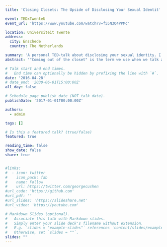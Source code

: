 ```yaml
---
title: 'Closing Closets: The Upside of Disclosing Your Sexual Identit'

event: TEDxTwenteU
event_url: 'https://www.youtube.com/watch?v=f55N3O4PPMc'

location: Universiteit Twente
address:
  city: Enschede
  country: The Netherlands

summary: 'A personal TED-talk about disclosing your sexual identity. I gave this talk when I was a student in Communication Sciences at the University of Twente.'
abstract: '"Coming out of the closet" is the term we use when we talk about disclosing your sexual identity, a metaphor that has gained a greatly negative connotation over the years. Based on his personal experience, Jeroen makes a case for using the metaphor of an inspiring journey, focusing on the joys and upside of disclosing your sexual orientation, instead of on the downside of the claustrophobic closet.'

# Talk start and end times.
#   End time can optionally be hidden by prefixing the line with `#`.
date: '2016-04-28'
# date_end: '2030-06-01T15:00:00Z'
all_day: false

# Schedule page publish date (NOT talk date).
publishDate: '2017-01-01T00:00:00Z'

authors:
  - admin

tags: []

# Is this a featured talk? (true/false)
featured: true

reading_time: false
show_date: false
share: true


#links:
#  - icon: twitter
#    icon_pack: fab
#    name: Follow
#    url: https://twitter.com/georgecushen
#url_code: 'https://github.com'
#url_pdf: ''
#url_slides: 'https://slideshare.net'
#url_video: 'https://youtube.com'

# Markdown Slides (optional).
#   Associate this talk with Markdown slides.
#   Simply enter your slide deck's filename without extension.
#   E.g. `slides = "example-slides"` references `content/slides/example-slides.md`.
#   Otherwise, set `slides = ""`.
slides: ""
---
```

